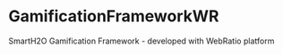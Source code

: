 GamificationFrameworkWR
=======================

SmartH2O Gamification Framework - developed with WebRatio platform

